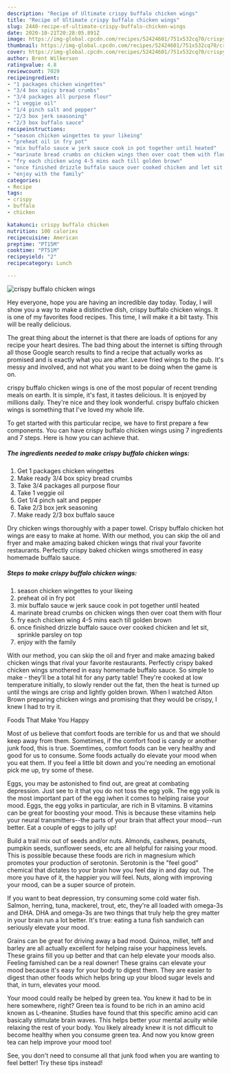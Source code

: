 ```yaml
---
description: "Recipe of Ultimate crispy buffalo chicken wings"
title: "Recipe of Ultimate crispy buffalo chicken wings"
slug: 2440-recipe-of-ultimate-crispy-buffalo-chicken-wings
date: 2020-10-21T20:28:05.891Z
image: https://img-global.cpcdn.com/recipes/52424601/751x532cq70/crispy-buffalo-chicken-wings-recipe-main-photo.jpg
thumbnail: https://img-global.cpcdn.com/recipes/52424601/751x532cq70/crispy-buffalo-chicken-wings-recipe-main-photo.jpg
cover: https://img-global.cpcdn.com/recipes/52424601/751x532cq70/crispy-buffalo-chicken-wings-recipe-main-photo.jpg
author: Brent Wilkerson
ratingvalue: 4.8
reviewcount: 7029
recipeingredient:
- "1 packages chicken wingettes"
- "3/4 box spicy bread crumbs"
- "3/4 packages all purpose flour"
- "1 veggie oil"
- "1/4 pinch salt and pepper"
- "2/3 box jerk seasoning"
- "2/3 box buffalo sauce"
recipeinstructions:
- "season chicken wingettes to your likeing"
- "preheat oil in fry pot"
- "mix buffalo sauce w jerk sauce cook in pot together until heated"
- "marinate bread crumbs on chicken wings then over coat them with flour"
- "fry each chicken wing 4-5 mins each till golden brown"
- "once finished drizzle buffalo sauce over cooked chicken and let sit, sprinkle parsley on top"
- "enjoy with the family"
categories:
- Recipe
tags:
- crispy
- buffalo
- chicken

katakunci: crispy buffalo chicken 
nutrition: 100 calories
recipecuisine: American
preptime: "PT15M"
cooktime: "PT51M"
recipeyield: "2"
recipecategory: Lunch

---
```



![crispy buffalo chicken wings](https://img-global.cpcdn.com/recipes/52424601/751x532cq70/crispy-buffalo-chicken-wings-recipe-main-photo.jpg)

Hey everyone, hope you are having an incredible day today. Today, I will show you a way to make a distinctive dish, crispy buffalo chicken wings. It is one of my favorites food recipes. This time, I will make it a bit tasty. This will be really delicious.

The great thing about the internet is that there are loads of options for any recipe your heart desires. The bad thing about the internet is sifting through all those Google search results to find a recipe that actually works as promised and is exactly what you are after. Leave fried wings to the pub. It&#39;s messy and involved, and not what you want to be doing when the game is on.

crispy buffalo chicken wings is one of the most popular of recent trending meals on earth. It is simple, it's fast, it tastes delicious. It is enjoyed by millions daily. They're nice and they look wonderful. crispy buffalo chicken wings is something that I've loved my whole life.


To get started with this particular recipe, we have to first prepare a few components. You can have crispy buffalo chicken wings using 7 ingredients and 7 steps. Here is how you can achieve that.

<!--inarticleads1-->

##### The ingredients needed to make crispy buffalo chicken wings:

1. Get 1 packages chicken wingettes
1. Make ready 3/4 box spicy bread crumbs
1. Take 3/4 packages all purpose flour
1. Take 1 veggie oil
1. Get 1/4 pinch salt and pepper
1. Take 2/3 box jerk seasoning
1. Make ready 2/3 box buffalo sauce


Dry chicken wings thoroughly with a paper towel. Crispy buffalo chicken hot wings are easy to make at home. With our method, you can skip the oil and fryer and make amazing baked chicken wings that rival your favorite restaurants. Perfectly crispy baked chicken wings smothered in easy homemade buffalo sauce. 

<!--inarticleads2-->

##### Steps to make crispy buffalo chicken wings:

1. season chicken wingettes to your likeing
1. preheat oil in fry pot
1. mix buffalo sauce w jerk sauce cook in pot together until heated
1. marinate bread crumbs on chicken wings then over coat them with flour
1. fry each chicken wing 4-5 mins each till golden brown
1. once finished drizzle buffalo sauce over cooked chicken and let sit, sprinkle parsley on top
1. enjoy with the family


With our method, you can skip the oil and fryer and make amazing baked chicken wings that rival your favorite restaurants. Perfectly crispy baked chicken wings smothered in easy homemade buffalo sauce. So simple to make - they&#39;ll be a total hit for any party table! They&#39;re cooked at low temperature initially, to slowly render out the fat, then the heat is turned up until the wings are crisp and lightly golden brown. When I watched Alton Brown preparing chicken wings and promising that they would be crispy, I knew I had to try it. 

Foods That Make You Happy


Most of us believe that comfort foods are terrible for us and that we should keep away from them. Sometimes, if the comfort food is candy or another junk food, this is true. Soemtimes, comfort foods can be very healthy and good for us to consume. Some foods actually do elevate your mood when you eat them. If you feel a little bit down and you're needing an emotional pick me up, try some of these.

Eggs, you may be astonished to find out, are great at combating depression. Just see to it that you do not toss the egg yolk. The egg yolk is the most important part of the egg iwhen it comes to helping raise your mood. Eggs, the egg yolks in particular, are rich in B vitamins. B vitamins can be great for boosting your mood. This is because these vitamins help your neural transmitters--the parts of your brain that affect your mood--run better. Eat a couple of eggs to jolly up!

Build a trail mix out of seeds and/or nuts. Almonds, cashews, peanuts, pumpkin seeds, sunflower seeds, etc are all helpful for raising your mood. This is possible because these foods are rich in magnesium which promotes your production of serotonin. Serotonin is the "feel good" chemical that dictates to your brain how you feel day in and day out. The more you have of it, the happier you will feel. Nuts, along with improving your mood, can be a super source of protein.

If you want to beat depression, try consuming some cold water fish. Salmon, herring, tuna, mackerel, trout, etc, they're all loaded with omega-3s and DHA. DHA and omega-3s are two things that truly help the grey matter in your brain run a lot better. It's true: eating a tuna fish sandwich can seriously elevate your mood. 

Grains can be great for driving away a bad mood. Quinoa, millet, teff and barley are all actually excellent for helping raise your happiness levels. These grains fill you up better and that can help elevate your moods also. Feeling famished can be a real downer! These grains can elevate your mood because it's easy for your body to digest them. They are easier to digest than other foods which helps bring up your blood sugar levels and that, in turn, elevates your mood.

Your mood could really be helped by green tea. You knew it had to be in here somewhere, right? Green tea is found to be rich in an amino acid known as L-theanine. Studies have found that this specific amino acid can basically stimulate brain waves. This helps better your mental acuity while relaxing the rest of your body. You likely already knew it is not difficult to become healthy when you consume green tea. And now you know green tea can help improve your mood too!

See, you don't need to consume all that junk food when you are wanting to feel better! Try  these tips  instead!

